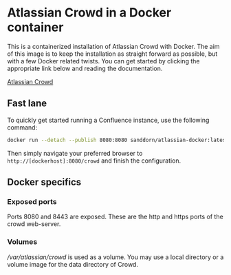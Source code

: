 # Atlassian Crowd in a Docker container

This is a containerized installation of Atlassian Crowd with Docker. The aim of this image is to keep the installation as straight forward as possible, but with a few Docker related twists. You can get started by clicking the appropriate link below and reading the documentation.

[Atlassian Crowd](https://www.atlassian.com/software/crowd)

## Fast lane

To quickly get started running a Confluence instance, use the following command:

```bash
docker run --detach --publish 8080:8080 sanddorn/atlassian-docker:latest
```

Then simply navigate your preferred browser to `http://[dockerhost]:8080/crowd` and finish the configuration.

## Docker specifics

### Exposed ports

Ports 8080 and 8443 are exposed. These are the http and https ports of the crowd web-server.

### Volumes

_/var/atlassian/crowd_ is used as a volume. You may use a local directory or a volume image for the data directory of Crowd.
